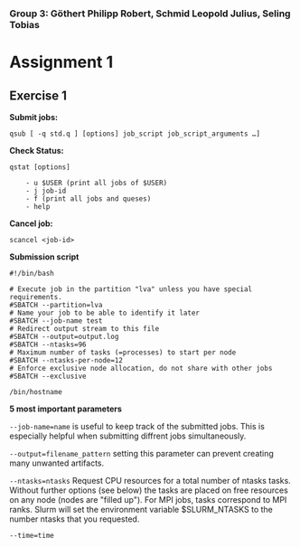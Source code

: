 ### Group 3: Göthert Philipp Robert, Schmid Leopold Julius, Seling Tobias	

# Assignment 1

## Exercise 1

**Submit jobs:** 

    qsub [ -q std.q ] [options] job_script job_script_arguments …]

**Check Status:**

    qstat [options]

        - u $USER (print all jobs of $USER)
        - j job-id 
        - f (print all jobs and queses)
        - help

**Cancel job:**

    scancel <job-id>    



**Submission script**

    #!/bin/bash

    # Execute job in the partition "lva" unless you have special requirements.
    #SBATCH --partition=lva
    # Name your job to be able to identify it later
    #SBATCH --job-name test
    # Redirect output stream to this file
    #SBATCH --output=output.log
    #SBATCH --ntasks=96
    # Maximum number of tasks (=processes) to start per node
    #SBATCH --ntasks-per-node=12
    # Enforce exclusive node allocation, do not share with other jobs
    #SBATCH --exclusive

    /bin/hostname


**5 most important parameters**

`--job-name=name` is useful to keep track of the submitted jobs. This is especially helpful when submitting diffrent jobs simultaneously.

`--output=filename_pattern` setting this parameter can prevent creating many unwanted artifacts.

`--ntasks=ntasks` Request CPU resources for a total number of ntasks tasks.
Without further options (see below) the tasks are placed on free resources on any node (nodes are "filled up").
For MPI jobs, tasks correspond to MPI ranks.
Slurm will set the environment variable $SLURM_NTASKS to the number ntasks that you requested.

`--time=time`


